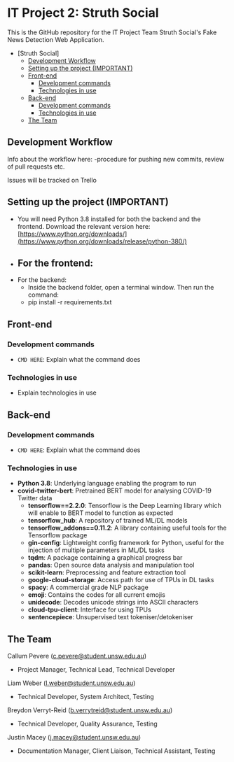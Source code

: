 # IT Project 2: Struth Social
This is the GitHub repository for the IT Project Team Struth Social's Fake News Detection Web Application.

- [Struth Social]
  - [Development Workflow](#development-workflow)
  - [Setting up the project (IMPORTANT)](#setting-up-the-project-important)
  - [Front-end](#front-end)
    - [Development commands](#development-commands)
    - [Technologies in use](#technologies-in-use)
  - [Back-end](#back-end)
    - [Development commands](#development-commands-1)
    - [Technologies in use](#technologies-in-use-1)
  - [The Team](#the-team)

## Development Workflow

Info about the workflow here:
-procedure for pushing new commits, review of pull requests etc.

Issues will be tracked on Trello


## Setting up the project (IMPORTANT)
- You will need Python 3.8 installed for both the backend and the frontend. Download the relevant version here: [https://www.python.org/downloads/](https://www.python.org/downloads/release/python-380/)
- For the frontend:
  - 
- For the backend:
  - Inside the backend folder, open a terminal window. Then run the command: 
  - pip install -r requirements.txt

## Front-end

### Development commands
- ```CMD HERE```: Explain what the command does

### Technologies in use
- Explain technologies in use

## Back-end

### Development commands
- ```CMD HERE```: Explain what the command does

### Technologies in use
- **Python 3.8**: Underlying language enabling the program to run
- **covid-twitter-bert**: Pretrained BERT model for analysing COVID-19 Twitter data
  - **tensorflow==2.2.0**: Tensorflow is the Deep Learning library which will enable to BERT model to function as expected
  - **tensorflow_hub**: A repository of trained ML/DL models
  - **tensorflow_addons==0.11.2**: A library containing useful tools for the Tensorflow package
  - **gin-config**: Lightweight config framework for Python, useful for the injection of multiple parameters in ML/DL tasks
  - **tqdm**: A package containing a graphical progress bar
  - **pandas**: Open source data analysis and manipulation tool
  - **scikit-learn**: Preprocessing and feature extraction tool
  - **google-cloud-storage**: Access path for use of TPUs in DL tasks
  - **spacy**: A commercial grade NLP package
  - **emoji**: Contains the codes for all current emojis
  - **unidecode**: Decodes unicode strings into ASCII characters
  - **cloud-tpu-client**: Interface for using TPUs
  - **sentencepiece**: Unsupervised text tokeniser/detokeniser

## The Team
Callum Pevere  (c.pevere@student.unsw.edu.au)
- Project Manager, Technical Lead, Technical Developer 

Liam Weber (l.weber@student.unsw.edu.au)
- Technical Developer, System Architect, Testing

Breydon Verryt-Reid (b.verrytreid@student.unsw.edu.au)
- Technical Developer, Quality Assurance, Testing  

Justin Macey (j.macey@student.unsw.edu.au) 
- Documentation Manager, Client Liaison, Technical Assistant, Testing  
